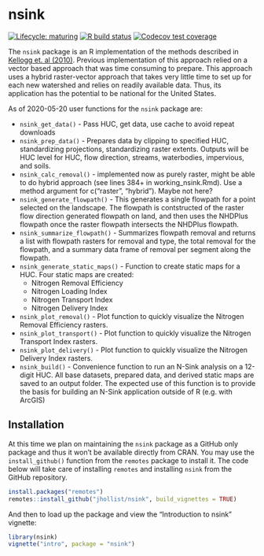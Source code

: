 
<!-- README.md is generated from README.Rmd. Please edit that file -->

# nsink

<!-- badges: start -->

[![Lifecycle:
maturing](https://img.shields.io/badge/lifecycle-maturing-blue.svg)](https://www.tidyverse.org/lifecycle/#maturing)
[![R build
status](https://github.com/jhollist/nsink/workflows/R-CMD-check/badge.svg)](https://github.com/jhollist/nsink/actions)
[![Codecov test
coverage](https://codecov.io/gh/jhollist/nsink/branch/master/graph/badge.svg)](https://codecov.io/gh/jhollist/nsink?branch=master)
<!-- badges: end -->

The `nsink` package is an R implementation of the methods described in
[Kellogg et. al (2010)](https://doi.org/10.1016/j.ecoleng.2010.02.006).
Previous implementation of this approach relied on a vector based
approach that was time consuming to prepare. This approach uses a hybrid
raster-vector approach that takes very little time to set up for each
new watershed and relies on readily available data. Thus, its
application has the potential to be national for the United States.

As of 2020-05-20 user functions for the `nsink` package are:

  - `nsink_get_data()` - Pass HUC, get data, use cache to avoid repeat
    downloads
  - `nsink_prep_data()` - Prepares data by clipping to specified HUC,
    standardizing projections, standardizing raster extents. Outputs
    will be HUC level for HUC, flow direction, streams, waterbodies,
    impervious, and soils.
  - `nsink_calc_removal()` - implemented now as purely raster, might be
    able to do hybrid approach (see lines 384+ in working\_nsink.Rmd).
    Use a method argument for c(“raster”, “hybrid”). Maybe not here?  
  - `nsink_generate_flowpath()` - This generates a single flowpath for a
    point selected on the landscape. The flowpath is contstructed of the
    raster flow direction generated flowpath on land, and then uses the
    NHDPlus flowpath once the raster flowpath intersects the NHDPlus
    flowpath.
  - `nsink_summarize_flowpath()` - Summarizes flowpath removal and
    returns a list with flowpath rasters for removal and type, the total
    removal for the flowpath, and a summary data frame of removal per
    segment along the flowpath.
  - `nsink_generate_static_maps()` - Function to create static maps for
    a HUC. Four static maps are created:
      - Nitrogen Removal Efficiency
      - Nitrogen Loading Index
      - Nitrogen Transport Index
      - Nitrogen Delivery Index
  - `nsink_plot_removal()` - Plot function to quickly visualize the
    Nitrogen Removal Efficiency rasters.
  - `nsink_plot_transport()` - Plot function to quickly visualize the
    Nitrogen Transport Index rasters.
  - `nsink_plot_delivery()` - Plot function to quickly visualize the
    Nitrogen Delivery Index rasters.
  - `nsink_build()` - Convenience function to run an N-Sink analysis on
    a 12-digit HUC. All base datasets, prepared data, and derived static
    maps are saved to an output folder. The expected use of this
    function is to provide the basis for building an N-Sink application
    outside of R (e.g. with ArcGIS)

## Installation

At this time we plan on maintaining the `nsink` package as a GitHub only
package and thus it won’t be available directly from CRAN. You may use
the `install_github()` function from the `remotes` package to install
it. The code below will take care of installing `remotes` and installing
`nsink` from the GitHub repository.

``` r
install.packages("remotes")
remotes::install_github("jhollist/nsink", build_vignettes = TRUE)
```

And then to load up the package and view the “Introduction to nsink”
vignette:

``` r
library(nsink)
vignette("intro", package = "nsink")
```
